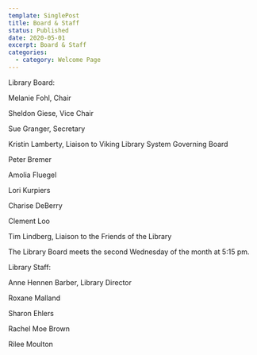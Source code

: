 ```yaml
---
template: SinglePost
title: Board & Staff
status: Published
date: 2020-05-01
excerpt: Board & Staff
categories:
  - category: Welcome Page
---
```

<!--StartFragment-->

Library Board:

Melanie Fohl, Chair

Sheldon Giese, Vice Chair

Sue Granger, Secretary

Kristin Lamberty, Liaison to Viking Library System Governing Board

Peter Bremer

Amolia Fluegel

Lori Kurpiers

Charise DeBerry

Clement Loo

Tim Lindberg, Liaison to the Friends of the Library

The Library Board meets the second Wednesday of the month at 5:15 pm.



Library Staff:

Anne Hennen Barber, Library Director

Roxane Malland

Sharon Ehlers

Rachel Moe Brown

Rilee Moulton



<!--EndFragment-->